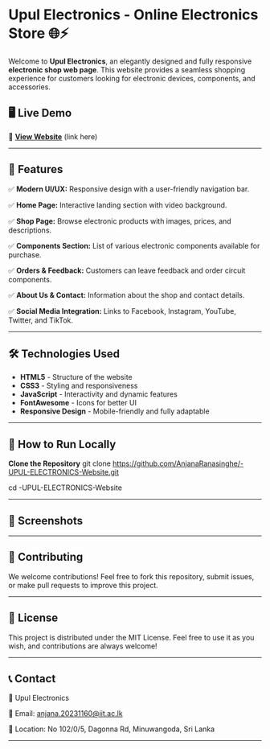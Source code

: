 # Upul Electronics - Online Electronics Store 🌐⚡

Welcome to **Upul Electronics**, an elegantly designed and fully responsive **electronic shop web page**. This website provides a seamless shopping experience for customers looking for electronic devices, components, and accessories.

## 🖥️ Live Demo
🚀 **[View Website](#)** (link here)

---

## 📌 Features

✅ **Modern UI/UX:** Responsive design with a user-friendly navigation bar.  

✅ **Home Page:** Interactive landing section with video background.  

✅ **Shop Page:** Browse electronic products with images, prices, and descriptions.  

✅ **Components Section:** List of various electronic components available for purchase. 

✅ **Orders & Feedback:** Customers can leave feedback and order circuit components.  

✅ **About Us & Contact:** Information about the shop and contact details.  

✅ **Social Media Integration:** Links to Facebook, Instagram, YouTube, Twitter, and TikTok.  

---

## 🛠️ Technologies Used

- **HTML5** - Structure of the website  
- **CSS3** - Styling and responsiveness  
- **JavaScript** - Interactivity and dynamic features  
- **FontAwesome** - Icons for better UI  
- **Responsive Design** - Mobile-friendly and fully adaptable  

---

## 🚀 How to Run Locally

**Clone the Repository**
git clone https://github.com/AnjanaRanasinghe/-UPUL-ELECTRONICS-Website.git

cd -UPUL-ELECTRONICS-Website

---

## 🎨 Screenshots


---

## 🤝 Contributing
We welcome contributions! Feel free to fork this repository, submit issues, or make pull requests to improve this project.

---

## 📜 License
This project is distributed under the MIT License. Feel free to use it as you wish, and contributions are always welcome!

---
## 📞 Contact
📍 Upul Electronics

📧 Email: anjana.20231160@iit.ac.lk

📍 Location: No 102/0/5, Dagonna Rd, Minuwangoda, Sri Lanka

---


